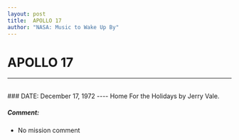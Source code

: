 ```yaml
---
layout: post
title:  APOLLO 17
author: "NASA: Music to Wake Up By"
---
```


# APOLLO 17
----
<br/>
### DATE: December 17, 1972
----
Home For the Holidays by Jerry Vale.

##### Comment:
* No mission comment
